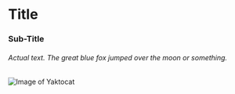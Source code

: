 # Title
### Sub-Title
###### Actual text. The great blue fox jumped over the moon or something.
![Image of Yaktocat](https://octodex.github.com/images/yaktocat.png)
